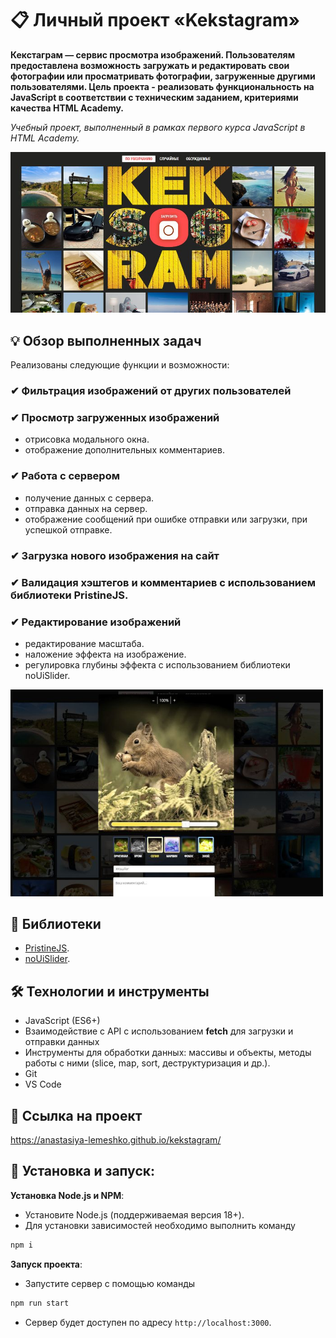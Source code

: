 # 📋 Личный проект «Kekstagram»

**Кекстаграм — сервис просмотра изображений. Пользователям предоставлена возможность загружать и редактировать свои фотографии или просматривать фотографии, загруженные другими пользователями. Цель проекта - реализовать функциональность на JavaScript в соответствии с техническим заданием, критериями качества HTML Academy.**

*Учебный проект, выполненный в рамках первого курса JavaScript в HTML Academy.*

<img src="source/images/readme/main.jpg" alt="Главная страница Kekstagram">

## 💡 Обзор выполненных задач
Реализованы следующие функции и возможности:

### ✔ Фильтрация изображений от других пользователей
### ✔ Просмотр загруженных изображений
- отрисовка модального окна.
- отображение дополнительных комментариев.
### ✔ Работа с сервером
- получение данных с сервера.
- отправка данных на сервер.
- отображение сообщений при ошибке отправки или загрузки, при успешкой отправке.
### ✔ Загрузка нового изображения на сайт
### ✔ Валидация хэштегов и комментариев с использованием библиотеки PristineJS.
### ✔ Редактирование изображений
- редактирование масштаба.
- наложение эффекта на изображение.
- регулировка глубины эффекта с использованием библиотеки noUiSlider.

<img width="500" src="source/images/readme/modal.jpg" alt="Редактирование изображения на сервисе Kekstagram">


## 📖 Библиотеки

- [PristineJS](https://pristine.js.org/).
- [noUiSlider](https://refreshless.com/nouislider/).


## 🛠 Технологии и инструменты

- JavaScript (ES6+)
- Взаимодействие с API с использованием **fetch** для загрузки и отправки данных
- Инструменты для обработки данных: массивы и объекты, методы работы с ними (slice, map, sort, деструктуризация и др.).
- Git
- VS Code


## 📌 Ссылка на проект

https://anastasiya-lemeshko.github.io/kekstagram/


## 🚀 Установка и запуск:

**Установка Node.js и NPM**:
   - Установите Node.js (поддерживаемая версия 18+).
   - Для установки зависимостей необходимо выполнить команду
   ```bash
   npm i
   ```

**Запуск проекта**:
   - Запустите сервер с помощью команды
   ```bash
   npm run start
   ```
   - Сервер будет доступен по адресу `http://localhost:3000`.

